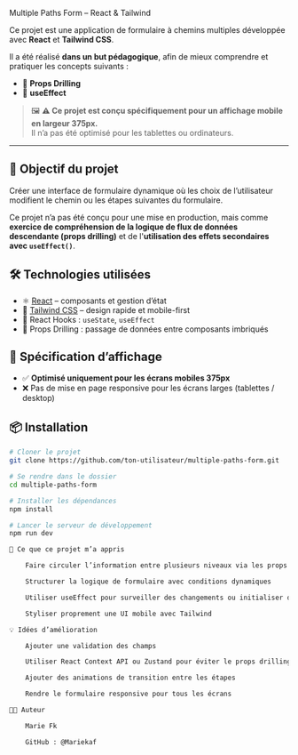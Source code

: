  Multiple Paths Form – React & Tailwind

Ce projet est une application de formulaire à chemins multiples développée avec **React** et **Tailwind CSS**.

Il a été réalisé **dans un but pédagogique**, afin de mieux comprendre et pratiquer les concepts suivants :

- 🔁 **Props Drilling**
- 🔄 **useEffect**

> 🖼️ **⚠️ Ce projet est conçu spécifiquement pour un affichage mobile en largeur 375px.**  
> Il n’a pas été optimisé pour les tablettes ou ordinateurs.

---

## 🎯 Objectif du projet

Créer une interface de formulaire dynamique où les choix de l’utilisateur modifient le chemin ou les étapes suivantes du formulaire.

Ce projet n’a pas été conçu pour une mise en production, mais comme **exercice de compréhension de la logique de flux de données descendante (props drilling)** et de l'**utilisation des effets secondaires avec `useEffect()`**.

## 🛠️ Technologies utilisées

- ⚛️ [React](https://reactjs.org/) – composants et gestion d’état
- 🎨 [Tailwind CSS](https://tailwindcss.com/) – design rapide et mobile-first
- 🧩 React Hooks : `useState`, `useEffect`
- 🔽 Props Drilling : passage de données entre composants imbriqués

## 📱 Spécification d’affichage

- ✅ **Optimisé uniquement pour les écrans mobiles 375px**
- ❌ Pas de mise en page responsive pour les écrans larges (tablettes / desktop)

## 📦 Installation

```bash
# Cloner le projet
git clone https://github.com/ton-utilisateur/multiple-paths-form.git

# Se rendre dans le dossier
cd multiple-paths-form

# Installer les dépendances
npm install

# Lancer le serveur de développement
npm run dev

🧠 Ce que ce projet m’a appris

    Faire circuler l’information entre plusieurs niveaux via les props

    Structurer la logique de formulaire avec conditions dynamiques

    Utiliser useEffect pour surveiller des changements ou initialiser des comportements

    Styliser proprement une UI mobile avec Tailwind

💡 Idées d’amélioration

    Ajouter une validation des champs

    Utiliser React Context API ou Zustand pour éviter le props drilling

    Ajouter des animations de transition entre les étapes

    Rendre le formulaire responsive pour tous les écrans

👩‍💻 Auteur

    Marie Fk

    GitHub : @Mariekaf